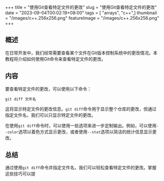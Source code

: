 +++
title = "使用Git查看特定文件的更改"
slug = "使用Git查看特定文件的更改"
date = "2023-09-04T00:02:19+08:00"
tags = [ "arrays", "c++",]
thumbnail = "/images/c++.256x256.png"
featureImage = "/images/c++.256x256.png"
+++


## 概述

在日常开发中，我们经常需要查看某个文件在Git版本控制系统中的更改情况。本教程将介绍如何使用Git命令来查看特定文件的更改。

## 内容

要查看特定文件的更改，可以使用以下命令：

```shell
git diff 文件名
```

这将显示特定文件的更改信息。`git diff`命令用于显示整个仓库的更改，但通过指定文件名，我们可以只显示特定文件的更改。

在使用`git diff`命令时，可以使用一些选项来进一步定制输出。例如，可以使用`--color`选项以着色方式显示更改，或者使用`--stat`选项以简洁的统计信息显示更改。

## 总结

通过使用`git diff`命令并指定文件名，我们可以轻松查看特定文件的更改。掌握这些技巧可以提



